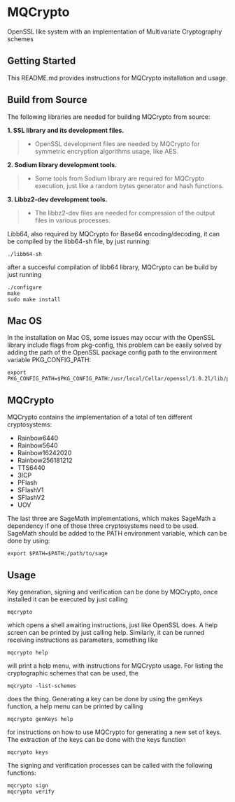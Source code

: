 #  MQCrypto

OpenSSL like system with an implementation of Multivariate Cryptography schemes

Getting Started
---------------

This README.md provides instructions for MQCrypto installation and usage.

Build from Source
---------------------------------------

The following libraries are needed for building MQCrypto from source:

__1. SSL library and its development files.__

   >* OpenSSL development files are needed by MQCrypto for symmetric encryption 
    algorithms usage, like AES.

__2. Sodium library development tools.__

   >* Some tools from Sodium library are required for MQCrypto execution, just like
    a random bytes generator and hash functions.

__3. Libbz2-dev development tools.__

   >* The libbz2-dev files are needed for compression of the output files in various
    processes.
    
Libb64, also required by MQCrypto for Base64 encoding/decoding, it can be compiled by
the libb64-sh file, by just running:

    ./libb64-sh

after a succesful compilation of libb64 library, MQCrypto can be build by just running

    ./configure
    make
    sudo make install

Mac OS
---------------------------------------

In the installation on Mac OS, some issues may occur with the OpenSSL library include flags
from pkg-config, this problem can be easily solved by adding the path of the OpenSSL package 
config path to the environment variable PKG_CONFIG_PATH:

    export PKG_CONFIG_PATH=$PKG_CONFIG_PATH:/usr/local/Cellar/openssl/1.0.2l/lib/pkgconfig/

MQCrypto
---------------------------------------

MQCrypto contains the implementation of a total of ten different cryptosystems:

- Rainbow6440
- Rainbow5640
- Rainbow16242020
- Rainbow256181212
- TTS6440
- 3ICP
- PFlash
- SFlashV1
- SFlashV2
- UOV

The last three are SageMath implementations, which makes SageMath a dependency
if one of those three cryptosystems need to be used. SageMath should be added to
the PATH environment variable, which can be done by using:

    export $PATH=$PATH:/path/to/sage
    
Usage
---------------------------------------

Key generation, signing and verification can be done by MQCrypto, once installed
it can be executed by just calling

    mqcrypto

which opens a shell awaiting instructions, just like OpenSSL does. A help screen can
be printed by just calling help. Similarly, it can be runned receiving instructions as
parameters, something like

    mqcrypto help

will print a help menu, with instructions for MQCrypto usage. For listing the cryptographic
schemes that can be used, the

    mqcrypto -list-schemes
    
does the thing. Generating a key can be done by using the genKeys function, a help menu
can be printed by calling

    mqcrypto genKeys help

for instructions on how to use MQCrypto for generating a new set of keys. The extraction of
the keys can be done with the keys function

    mqcrypto keys

The signing and verification processes can be called with the following functions:

    mqcrypto sign
    mqcrypto verify
